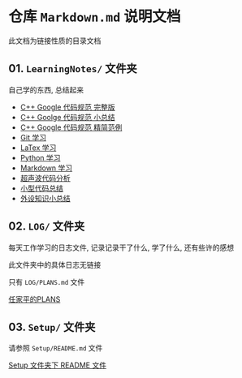# 仓库 `Markdown.md` 说明文档

此文档为链接性质的目录文档



## 01. `LearningNotes/` 文件夹

自己学的东西, 总结起来

-  [C++ Google 代码规范 完整版 ](LearningNotes/cpp_style_full.md) 
-  [C++ Goolge 代码规范 小总结](LearningNotes/cpp_style_general.md) 
-  [C++ Google 代码规范 精简范例](LearningNotes/cpp_style_example.md) 
-  [Git 学习](LearningNotes/git_learn.md) 
-  [LaTex 学习](LearningNotes/LaTex_learn.md) 
-  [Python 学习](python_learn.md) 
-  [Markdown 学习](LearningNotes/markdown_learn.md) 
-  [超声波代码分析](LearningNotes/ultrasound_code_learn.md) 
-  [小型代码总结](LearningNotes/code_learn.md) 
-  [外设知识小总结](LearningNotes/hardware_learn.md) 



## 02. `LOG/` 文件夹

每天工作学习的日志文件, 记录记录干了什么, 学了什么, 还有些许的感想

此文件夹中的具体日志无链接

只有 `LOG/PLANS.md` 文件 

 [任家平的PLANS](LOG/PLANS.md)



## 03. `Setup/` 文件夹

请参照 `Setup/README.md` 文件

 [Setup 文件夹下 README 文件](Setup/README.md)

